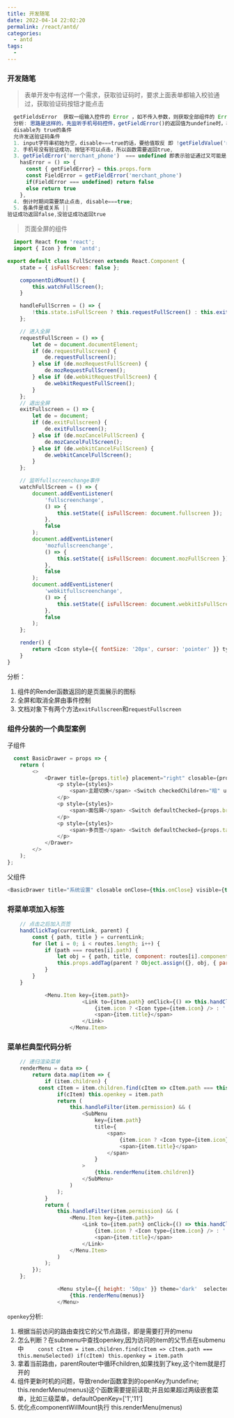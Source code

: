 ```yaml
---
title: 开发随笔
date: 2022-04-14 22:02:20
permalink: /react/antd/
categories:
  - antd
tags:
  - 
---
```


<ClientOnly>
<Pdf src="/assets/pdf/Jquery1.2.6源码分析.pdf"/>
</ClientOnly>

### 开发随笔

> 表单开发中有这样一个需求，获取验证码时，要求上面表单都输入校验通过，获取验证码按钮才能点击

```js
  getFieldsError  获取一组输入控件的 Error ，如不传入参数，则获取全部组件的 Error
  分析: 思路是这样的，先监听手机号码控件，getFieldError()的返回值为undefine时，校验通过
  disable为 true的条件
  允许发送验证码条件
  1. input字符串初始为空，disable===true的话，要给值取反 即 !getFieldValue('merchant_phone')
  2. 手机号没有验证成功，按钮不可以点击，所以函数需要返回true, 
  3. getFieldError('merchant_phone')  === undefined 即表示验证通过又可能是初始化
    hasError = () => {
      const { getFieldError} = this.props.form
      const FieldError = getFieldError('merchant_phone')
      if(FieldError === undefined) return false
      else return true
	},
  4. 倒计时期间需要禁止点击, disable===true; 
  5. 各条件是或关系 ||
验证成功返回false,没验证成功返回true
```

> 页面全屏的组件

```js
  import React from 'react';
  import { Icon } from 'antd';

export default class FullScreen extends React.Component {
	state = { isFullScreen: false };

	componentDidMount() {
		this.watchFullScreen();
	}

	handleFullScrren = () => {
		!this.state.isFullScreen ? this.requestFullScreen() : this.exitFullscreen();
	};

	// 进入全屏
	requestFullScreen = () => {
		let de = document.documentElement;
		if (de.requestFullscreen) {
			de.requestFullscreen();
		} else if (de.mozRequestFullScreen) {
			de.mozRequestFullScreen();
		} else if (de.webkitRequestFullScreen) {
			de.webkitRequestFullScreen();
		}
	};
	// 退出全屏
	exitFullscreen = () => {
		let de = document;
		if (de.exitFullscreen) {
			de.exitFullscreen();
		} else if (de.mozCancelFullScreen) {
			de.mozCancelFullScreen();
		} else if (de.webkitCancelFullScreen) {
			de.webkitCancelFullScreen();
		}
	};

	// 监听fullscreenchange事件
	watchFullScreen = () => {
		document.addEventListener(
			'fullscreenchange',
			() => {
				this.setState({ isFullScreen: document.fullscreen });
			},
			false
		);
		document.addEventListener(
			'mozfullscreenchange',
			() => {
				this.setState({ isFullScreen: document.mozFullScreen });
			},
			false
		);
		document.addEventListener(
			'webkitfullscreenchange',
			() => {
				this.setState({ isFullScreen: document.webkitIsFullScreen });
			},
			false
		);
	};

	render() {
		return <Icon style={{ fontSize: '20px', cursor: 'pointer' }} type="fullscreen" onClick={this.handleFullScrren} />;
	}
}

```
分析：
1. 组件的Render函数返回的是页面展示的图标
2. 全屏和取消全屏由事件控制
3. 文档对象下有两个方法`exitFullscreen`和`requestFullscreen`

### 组件分装的一个典型案例

子组件
```js
  const BasicDrawer = props => {
	return (
		<>
			<Drawer title={props.title} placement="right" closable={props.closable} onClose={props.onClose} visible={props.visible}>
				<p style={styles}>
					<span>主题切换</span> <Switch checkedChildren="暗" unCheckedChildren="亮" defaultChecked={props.theme.type === 'dark' ? true : false} onChange={props.onChangeTheme} />
				</p>
				<p style={styles}>
					<span>面包屑</span> <Switch defaultChecked={props.breadCrumb.show} onChange={props.onChangeBreadCrumb} />
				</p>
				<p style={styles}>
					<span>多页签</span> <Switch defaultChecked={props.tags.show} onChange={props.onChangeTags} />
				</p>
			</Drawer>
		</>
	);
};
```

父组件
```js
<BasicDrawer title="系统设置" closable onClose={this.onClose} visible={this.state.visible} onChangeTags={this.onChangeTags} onChangeBreadCrumb={this.onChangeBreadCrumb} onChangeTheme={this.onChangeTheme} {...this.props} />
```

### 将菜单项加入标签

```js
  	// 点击之后加入页签
	handClickTag(currentLink, parent) {
		const { path, title } = currentLink;
		for (let i = 0; i < routes.length; i++) {
			if (path === routes[i].path) {
				let obj = { path, title, component: routes[i].component };
				this.props.addTag(parent ? Object.assign({}, obj, { parent: parent.title }) : obj);
			}
		}
	}

  			<Menu.Item key={item.path}>
						<Link to={item.path} onClick={() => this.handClickTag(item)}>
							{item.icon ? <Icon type={item.icon} /> : ''}
							<span>{item.title}</span>
						</Link>
					</Menu.Item>
```

### 菜单栏典型代码分析
```js
  	// 递归渲染菜单
	renderMenu = data => {
		return data.map(item => {
			if (item.children) {
	      const cItem = item.children.find(cItem => cItem.path === this.menuSelected)
				if(cItem) this.openkey = item.path
				return (
					this.handleFilter(item.permission) && (
						<SubMenu
							key={item.path}
							title={
								<span>
									{item.icon ? <Icon type={item.icon} /> : ''}
									<span>{item.title}</span>
								</span>
							}
						>
							{this.renderMenu(item.children)}
						</SubMenu>
					)
				);
			}
			return (
				this.handleFilter(item.permission) && (
					<Menu.Item key={item.path}>
						<Link to={item.path} onClick={() => this.handClickTag(item)}>
							{item.icon ? <Icon type={item.icon} /> : ''}
							<span>{item.title}</span>
						</Link>
					</Menu.Item>
				)
			);
		});
	};

  				<Menu style={{ height: '50px' }} theme='dark'  selectedKeys={[menuSelected]} openKeys= {this.openkey} mode="inline">
					{this.renderMenu(menus)}
				</Menu>
```
`openkey`分析:
1. 根据当前访问的路由查找它的父节点路径，即是需要打开的menu
2. 怎么判断？在submenu中查找openkey,因为访问的item的父节点在submenu中
       ` 	const cItem = item.children.find(cItem => cItem.path === this.menuSelected)
				if(cItem) this.openkey = item.path`
3. 拿着当前路由，parentRouter中循环children,如果找到了key,这个item就是打开的
4. 组件更新时机的问题，导致render函数拿到的openKey为undefine; this.renderMenu(menus)这个函数需要提前读取;并且如果超过两级嵌套菜单，比如三级菜单，defaultOpenKey=['1','11']
5. 优化点componentWillMount执行 this.renderMenu(menus)
